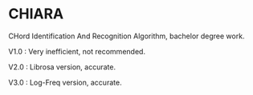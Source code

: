 # CHIARA
CHord Identification And Recognition Algorithm, bachelor degree work. 

V1.0 : Very inefficient, not recommended.

V2.0 : Librosa version, accurate.

V3.0 : Log-Freq version, accurate. 
